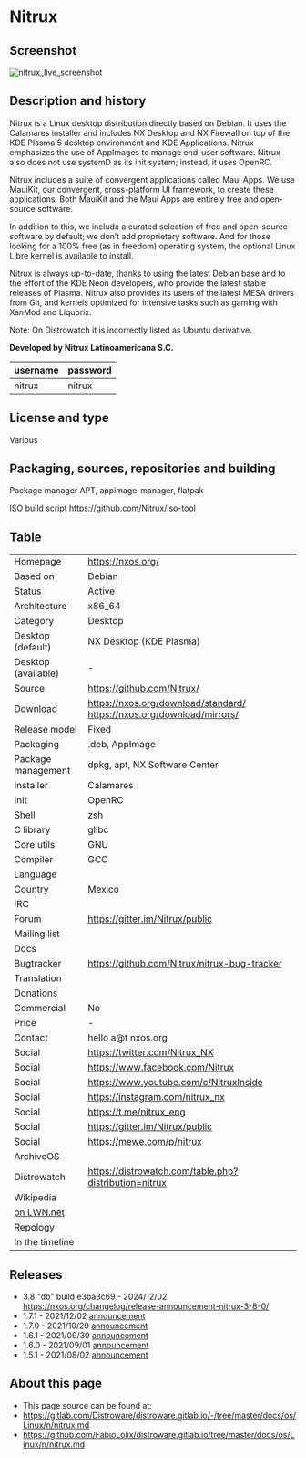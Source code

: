 # Nitrux

## Screenshot

![nitrux_live_screenshot](https://nxos.org/wp-content/uploads/2021/09/Screenshot_20210930_080951.png)

## Description and history

Nitrux is a Linux desktop distribution directly based on Debian. It uses the Calamares installer and includes NX Desktop and NX Firewall on top of the KDE Plasma 5 desktop environment and KDE Applications. Nitrux emphasizes the use of AppImages to manage end-user software. Nitrux also does not use systemD as its init system; instead, it uses OpenRC.

Nitrux includes a suite of convergent applications called Maui Apps. We use MauiKit, our convergent, cross-platform UI framework, to create these applications. Both MauiKit and the Maui Apps are entirely free and open-source software.

In addition to this, we include a curated selection of free and open-source software by default; we don’t add proprietary software. And for those looking for a 100% free (as in freedom) operating system, the optional Linux Libre kernel is available to install.

Nitrux is always up-to-date, thanks to using the latest Debian base and to the effort of the KDE Neon developers, who provide the latest stable releases of Plasma. Nitrux also provides its users of the latest MESA drivers from Git, and kernels optimized for intensive tasks such as gaming with XanMod and Liquorix.

Note: On Distrowatch it is incorrectly listed as Ubuntu derivative.

**Developed by Nitrux Latinoamericana S.C.**

| username | password |
|----------|----------|
| nitrux   | nitrux   |


## License and type

Various


## Packaging, sources, repositories and building

Package manager APT, appimage-manager, flatpak

ISO build script <https://github.com/Nitrux/iso-tool>


## Table

|                       |  |
|-----------------------|--|
| Homepage              | <https://nxos.org/> |
| Based on              | Debian |
| Status                | Active |
| Architecture          | x86_64 |
| Category              | Desktop |
| Desktop (default)     | NX Desktop (KDE Plasma) |
| Desktop (available)   | - |
| Source                | <https://github.com/Nitrux/> |
| Download              | <https://nxos.org/download/standard/> <https://nxos.org/download/mirrors/> |
| Release model         | Fixed |
| Packaging             | .deb, AppImage |
| Package management    | dpkg, apt, NX Software Center |
| Installer             | Calamares |
| Init                  | OpenRC |
| Shell                 | zsh |
| C library             | glibc |
| Core utils            | GNU |
| Compiler              | GCC |
| Language              |  |
| Country               | Mexico |
| IRC                   |  |
| Forum                 | <https://gitter.im/Nitrux/public> |
| Mailing list          |  |
| Docs                  |  |
| Bugtracker            | <https://github.com/Nitrux/nitrux-bug-tracker> |
| Translation           |  |
| Donations             |  |
| Commercial            | No |
| Price                 | - |
| Contact               | hello a@t nxos.org |
| Social                | <https://twitter.com/Nitrux_NX> |
| Social                | <https://www.facebook.com/Nitrux> |
| Social                | <https://www.youtube.com/c/NitruxInside> |
| Social                | <https://instagram.com/nitrux_nx> |
| Social                | <https://t.me/nitrux_eng> |
| Social                | <https://gitter.im/Nitrux/public> |
| Social                | <https://mewe.com/p/nitrux> |
| ArchiveOS             |  |
| Distrowatch           | <https://distrowatch.com/table.php?distribution=nitrux> |
| Wikipedia             |  |
| [on LWN.net](https://lwn.net/Distributions/) |  |
| Repology              |  |
| In the timeline       |  |


## Releases

* 3.8 "db" build e3ba3c69 - 2024/12/02 <https://nxos.org/changelog/release-announcement-nitrux-3-8-0/>
* 1.7.1 - 2021/12/02 [announcement](https://nxos.org/changelog/release-announcement-nitrux-1-7-1/)
* 1.7.0 - 2021/10/29 [announcement](https://nxos.org/changelog/release-announcement-nitrux-1-7-0/)
* 1.6.1 - 2021/09/30 [announcement](https://nxos.org/changelog/release-announcement-nitrux-1-6-1/)
* 1.6.0 - 2021/09/01 [announcement](https://nxos.org/changelog/release-announcement-nitrux-1-6-0/)
* 1.5.1 - 2021/08/02 [announcement](https://nxos.org/changelog/release-announcement-nitrux-1-5-1/)


## About this page

* This page source can be found at:
* <https://gitlab.com/Distroware/distroware.gitlab.io/-/tree/master/docs/os/Linux/n/nitrux.md>
* <https://github.com/FabioLolix/distroware.gitlab.io/tree/master/docs/os/Linux/n/nitrux.md>
